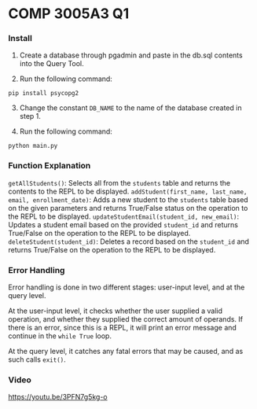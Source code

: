 # COMP 3005A3 Q1

### Install
1. Create a database through pgadmin and paste in the db.sql contents into the Query Tool.

2. Run the following command:
```
pip install psycopg2
```

3. Change the constant `DB_NAME` to the name of the database created in step 1.

4. Run the following command:
```
python main.py
```

### Function Explanation
`getAllStudents()`: Selects all from the `students` table and returns the contents to the REPL to be displayed.
`addStudent(first_name, last_name, email, enrollment_date)`: Adds a new student to the `students` table based on the given parameters and returns True/False status on the operation to the REPL to be displayed.
`updateStudentEmail(student_id, new_email)`: Updates a student email based on the provided `student_id` and returns True/False on the operation to the REPL to be displayed.
`deleteStudent(student_id)`: Deletes a record based on the `student_id` and returns True/False on the operation to the REPL to be displayed.

### Error Handling
Error handling is done in two different stages: user-input level, and at the query level.

At the user-input level, it checks whether the user supplied a valid operation, and whether they supplied the correct amount of operands. If there is an error, since this is a REPL, it will print an error message and continue in the `while True` loop.

At the query level, it catches any fatal errors that may be caused, and as such calls `exit()`.

### Video
https://youtu.be/3PFN7g5kg-o